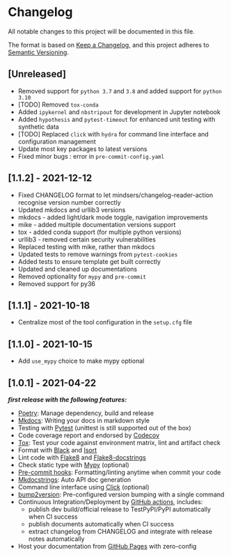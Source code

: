 # Changelog

All notable changes to this project will be documented in this file.

The format is based on [Keep a Changelog](https://keepachangelog.com/en/1.0.0/),
and this project adheres to [Semantic Versioning](https://semver.org/spec/v2.0.0.html).

## [Unreleased]

* Removed support for `python 3.7` and `3.8` and added support for `python 3.10`
* [TODO] Removed `tox-conda`
* Added `ipykernel` and `nbstripout` for development in Jupyter notebook
* Added `hypothesis` and `pytest-timeout` for enhanced unit testing with synthetic data
* [TODO] Replaced `click` with `hydra` for command line interface and configuration management
* Update most key packages to latest versions
* Fixed minor bugs : error in `pre-commit-config.yaml`

## [1.1.2] - 2021-12-12

* Fixed CHANGELOG format to let mindsers/changelog-reader-action recognise version number correctly
* Updated mkdocs and urllib3 versions
* mkdocs - added light/dark mode toggle, navigation improvements
* mike - added multiple documentation versions support
* tox - added conda support (for multiple python versions)
* urllib3 - removed certain security vulnerabilities
* Replaced testing with mike, rather than mkdocs
* Updated tests to remove warnings from `pytest-cookies`
* Added tests to ensure template get built correctly
* Updated and cleaned up documentations
* Removed optionality for `mypy` and `pre-commit`
* Removed support for py36

## [1.1.1] - 2021-10-18

* Centralize most of the tool configuration in the `setup.cfg` file

## [1.1.0] - 2021-10-15

* Add `use_mypy` choice to make mypy optional

## [1.0.1] - 2021-04-22
***first release with the following features:***

* [Poetry](https://python-poetry.org/): Manage dependency, build and release
* [Mkdocs](https://www.mkdocs.org): Writing your docs in markdown style
* Testing with [Pytest](https://pytest.org) (unittest is still supported out of the box)
* Code coverage report and endorsed by [Codecov](https://codecov.io)
* [Tox](https://tox.readthedocs.io): Test your code against environment matrix, lint and artifact check
* Format with [Black](https://github.com/psf/black) and [Isort](https://github.com/PyCQA/isort)
* Lint code with [Flake8](https://flake8.pycqa.org) and [Flake8-docstrings](https://pypi.org/project/flake8-docstrings/)
* Check static type with [Mypy](http://mypy-lang.org/) (optional)
* [Pre-commit hooks](https://pre-commit.com/): Formatting/linting anytime when commit your code
* [Mkdocstrings](https://mkdocstrings.github.io/): Auto API doc generation
* Command line interface using [Click](https://click.palletsprojects.com/en/8.0.x/) (optional)
* [bump2version](https://github.com/c4urself/bump2version): Pre-configured version bumping with a single command
* Continuous Integration/Deployment by [GitHub actions](https://github.com/features/actions), includes:
    - publish dev build/official release to TestPyPI/PyPI automatically when CI success
    - publish documents automatically when CI success
    - extract changelog from CHANGELOG and integrate with release notes automatically
* Host your documentation from [GitHub Pages](https://pages.github.com) with zero-config
